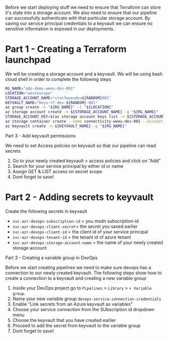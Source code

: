 Before we start deploying stuff we need to ensure that Terraform can store it's state into a storage account. We also need to ensure that our pipeline can successfully authenticate with that particular storage account. By saving our service principal credentials to a keyvault we can ensure no sensitive information is exposed in our deployments.


Part 1 - Creating a Terraform launchpad
===

We will be creating a storage account and a keyvault. We will be using bash cloud shell in order to complete the following steps

```bash
RG_NAME="ado-demo-weeu-dev-001"
LOCATION="westeurope"
STORAGE_ACCOUNT_NAME="statfweeudev${RANDOM}001"
KEYVAULT_NAME="keyv-tf-dev-${RANDOM}-001"
az group create -n "${RG_NAME}" -l "${LOCATION}"
az storage account create -n ${STORAGE_ACCOUNT_NAME} -g "${RG_NAME}"
STORAGE_ACCOUNT_KEY=$(az storage account keys list -n ${STORAGE_ACCOUNT_NAME} -g "${RG_NAME}" --query [0].value)
az storage container create --name connectivity-weeu-dev-001 --account-name ${STORAGE_ACCOUNT_NAME} --account-key "${STORAGE_ACCOUNT_KEY}"
az keyvault create -n ${KEYVAULT_NAME} -g "${RG_NAME}"
```

Part 3 - Add keyvault permissions

We need to set Access policies on keyvault so that our pipeline can read secrets

1. Go to your newly created keyvault > access policies and click on "Add"
1. Search for your service principal by either id or name
1. Assign GET & LIST access on secret scope
1. Dont forget to save!

Part 2 - Adding secrets to keyvault
===

Create the following secrets in keyvault

* `svc-azr-devops-subscription-id` = you msdn subscription-id
* `svc-azr-devops-client-secret`= the secret you saved earlier
* `svc-azr-devops-client-id` = the client id of your service principal
* `svc-azr-devops-tenant-id` = the tenant id of azure tenant
* `svc-azr-devops-storage-account-name` = the name of your newly created storage account

Part 3 - Creating a variable group in DevOps

Before we start creating pipelines we need to make sure devops has a connection to our newly created keyvault. The following steps show how to create a connection to a keyvault and creating a new variable group

1. Inside your DevOps project go to `Pipelines` > `Library` > `+ Variable group`.
1. Name your new variable group `devops-service-connection-credentials`
1. Enable "Link secrets from an Azure keyvault as variables"
1. Choose your service connection from the SUbscription id dropdown menu
1. Choose the keyvault that you have created earlier
1. Proceed to add the secret from keyvault to the variable group
1. Dont forget to save!